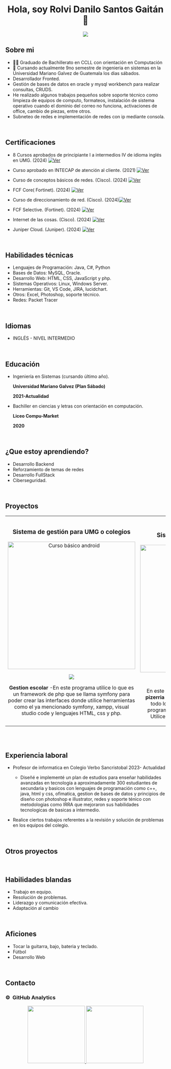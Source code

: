 <div align="center">
<h1 align="center">Hola, soy Rolvi Danilo Santos Gaitán</a> 👋</h1>
</div>

<center><img src="https://i.imgur.com/vXwa5tA.jpeg"></center>

## Sobre mi

- 🧑‍🎓 Graduado de Bachillerato en CCLL con orientación en Computación
- 🏫 Cursando actualmente 9no semestre de ingenieria en sistemas en la Universidad Mariano Galvez de Guatemala los dias sábados.
- Desarrollador Fronted.
- Gestión de bases de datos en oracle y mysql workbench para realizar consultas, CRUDS. 
- He realizado algunos trabajos pequeños sobre soporte técnico como limpieza de equipos de computo, formateos, instalación de sistema operativo cuando el dominio del correo no funciona, activaciones de office, cambio de piezas, entre otros.
- Subneteo de redes e implementación de redes con ip mediante consola. 
<br>

## Certificaciones

- 8 Cursos aprobados de principiante I a intermedios IV de idioma inglés en UMG. (2024) [![Ver](https://img.shields.io/badge/Ver-ff9?style=for-the-badge&logo=googledrive&logoColor=black)](https://drive.google.com)

- Curso aprobado en INTECAP de atención al cliente. (2021) [![Ver](https://img.shields.io/badge/Ver-ff9?style=for-the-badge&logo=googledrive&logoColor=black)](https://drive.google.com/file/d/1GCbaMhVHawPQiKwOG4PBDpjUClrhPK9Q/view?usp=sharing)

- Curso de conceptos básicos de redes. (Cisco). (2024) [![Ver](https://img.shields.io/badge/Ver-ff9?style=for-the-badge&logo=googledrive&logoColor=black)](https://drive.google.com/file/d/1GCbaMhVHawPQiKwOG4PBDpjUClrhPK9Q/view?usp=sharing)

- FCF Core( Fortinet). (2024) [![Ver](https://img.shields.io/badge/Ver-ff9?style=for-the-badge&logo=googledrive&logoColor=black)](https://drive.google.com/file/d/1GCbaMhVHawPQiKwOG4PBDpjUClrhPK9Q/view?usp=sharing)

- Curso de direccionamiento de red. (Cisco). (2024)[![Ver](https://img.shields.io/badge/Ver-ff9?style=for-the-badge&logo=googledrive&logoColor=black)](https://drive.google.com/file/d/1GCbaMhVHawPQiKwOG4PBDpjUClrhPK9Q/view?usp=sharing)

- FCF Selective. (Fortinet). (2024) [![Ver](https://img.shields.io/badge/Ver-ff9?style=for-the-badge&logo=googledrive&logoColor=black)](https://drive.google.com/file/d/1GCbaMhVHawPQiKwOG4PBDpjUClrhPK9Q/view?usp=sharing)

- Internet de las cosas. (Cisco). (2024) [![Ver](https://img.shields.io/badge/Ver-ff9?style=for-the-badge&logo=googledrive&logoColor=black)](https://drive.google.com/file/d/1GCbaMhVHawPQiKwOG4PBDpjUClrhPK9Q/view?usp=sharing)

- Juniper Cloud. (Juniper). (2024) [![Ver](https://img.shields.io/badge/Ver-ff9?style=for-the-badge&logo=googledrive&logoColor=black)](https://drive.google.com/file/d/1GCbaMhVHawPQiKwOG4PBDpjUClrhPK9Q/view?usp=sharing)
<br>

## Habilidades técnicas

- Lenguajes de Programación: Java, C#, Python
- Bases de Datos: MySQL, Oracle.
- Desarrollo Web: HTML, CSS, JavaScript y php.
- Sistemas Operativos: Linux, Windows Server.
- Herramientas: Git, VS Code, JIRA, lucidchart.
- Otros: Excel, Photoshop, soporte técnico.
- Redes: Packet Tracer
<br>

## Idiomas

-  INGLÉS - NIVEL INTERMEDIO
<br>

## Educación

- Ingeniería en Sistemas (cursando último año).
  <p> <strong> Universidad Mariano Galvez (Plan Sábado) </strong>
  <p><strong> 2021-Actualidad</strong>
- Bachiller en ciencias y letras con orientación en computación.
  <p> <strong>Liceo Compu-Market</strong>
   <p><strong>2020</strong>
   
<br>

## ¿Que estoy aprendiendo?

- Desarrollo Backend
- Reforzamiento de temas de redes
- Desarrollo FullStack
- Ciberseguridad. 
<br>

## Proyectos 
<table>
<tr>
<td width="50%">
<h3 align="center">Sistema de gestión para UMG o colegios</h3>
<div align="center">
<a href="https://github.com/ArisGuimera/Android-Expert" target="_blank"><img src="" width="400" alt="Curso básico android"></a>
<p>
<a href="https://github.com/ArisGuimera/Android-Expert" target="_blank">
<img src="https://img.shields.io/badge/CÓDIGO-ff9?style=for-the-badge&logo=github&logoColor=black">
</a>
</p>
<p><strong>Gestion escolar </strong> -En este programa utilice lo que es un framework de php que se llama symfony para poder crear las interfaces donde utilice herramientas como el ya mencionado symfony, xampp, visual studio code y lenguajes HTML, css y php.</p>
</div>
                                                                                      
</td>

<td width="50%">
               <br>
<h3 align="center">Sistema de gestión para pizerria</h3>
<div align="center">                                       
<a href="https://github.com/ArisGuimera/SimpleAndroidMVVM" target="_blank"><img src="https://i.imgur.com/7uCBigG.jpg" width="400" alt="Curso arquitectura MVVM"></a>
<br>
<p>
<a href="https://github.com/ArisGuimera/SimpleAndroidMVVM" target="_blank">
<img src="https://img.shields.io/badge/C%C3%93DIGO-80ffaa?style=for-the-badge&logo=github&logoColor=black">
</a>
</p>En este programa <strong>Sistema de gestión para una pizerria</strong> para poder gestionar pedidos, clientes y todo lo referente a una pizerria. Desarrolle el programa con los lenguajes de php, html y css. Utilice herramientas como Vs code y xampp.</p>
</div>                                                             
</table>                                                                                 
</div>
<br>


<br>

## Experiencia laboral

- Profesor de informatica en Colegio Verbo Sancristobal
   2023- Actualidad
  -  Diseñé e implementé un plan de estudios para
 enseñar habilidades avanzadas en tecnología a
 aproximadamente 300 estudiantes de secundaria y
 basicos con lenguajes de programación como c++,
 java, html y css,  ofimatica, gestion de bases de datos
 y principios de diseño con photoshop e illustrator,
 redes y soporte ténico con metodologias como IRRA
 que mejoraron sus habilidades tecnologicas de
 basicas a intermedio.

-  Realice ciertos trabajos referentes a la revisión y
 solución de problemas en los equipos del colegio.
<br>

## Otros proyectos
<br>

## Habilidades blandas
- Trabajo en equipo.
- Resolución de problemas.
- Liderazgo y comunicación efectiva.
- Adaptación al cambio
<br>

## Aficiones

- Tocar la guitarra, bajo, bateria y teclado.
- Fútbol
- Desarrollo Web
<br>

## Contacto

### ⚙️ &nbsp;GitHub Analytics

<p align="center">
<a href="https://github.com/ArisGuimera">
  <img height="180em" src="https://github-readme-stats-eight-theta.vercel.app/api?username=ArisGuimera&show_icons=true&theme=algolia&include_all_commits=true&count_private=true"/>
  <img height="180em" src="https://github-readme-stats-eight-theta.vercel.app/api/top-langs/?username=ArisGuimera&layout=compact&langs_count=8&theme=algolia"/>
</a>
</p>

